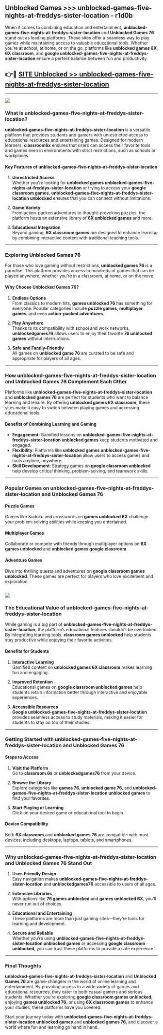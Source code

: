## Unblocked Games >>> unblocked-games-five-nights-at-freddys-sister-location - r1d0b 

When it comes to combining education and entertainment, **unblocked-games-five-nights-at-freddys-sister-location** and **Unblocked Games 76** stand out as leading platforms. These sites offer a seamless way to play games while maintaining access to valuable educational tools. Whether you're at school, at home, or on the go, platforms like **unblocked games 6X**, **6X classroom**, and **google unblocked-games-five-nights-at-freddys-sister-location** ensure a perfect balance between fun and productivity.
## 👉🔴 [SITE Unblocked >> unblocked-games-five-nights-at-freddys-sister-location](http://unblockedgames.edu.pl?title=unblocked-games-five-nights-at-freddys-sister-location&ref=24J)
---
<a href="http://unblockedgames.edu.pl?title=unblocked-games-five-nights-at-freddys-sister-location&ref=24J/"><img src="https://github.com/user-attachments/assets/438f12ca-57a4-47a3-8ead-c64da593a1e5"/></a>
### What is unblocked-games-five-nights-at-freddys-sister-location?  

**unblocked-games-five-nights-at-freddys-sister-location** is a versatile platform that provides students and gamers with unrestricted access to educational resources and entertaining games. Designed for modern learners, **classroom6x** ensures that users can access their favorite tools and games even in environments with strict restrictions, such as schools or workplaces.  

#### Key Features of unblocked-games-five-nights-at-freddys-sister-location  

1. **Unrestricted Access**  
   Whether you're looking for **unblocked games unblocked-games-five-nights-at-freddys-sister-location** or trying to access your **google classroom games**, **unblocked-games-five-nights-at-freddys-sister-location unblocked** ensures that you can connect without limitations.  

2. **Game Variety**  
   From action-packed adventures to thought-provoking puzzles, the platform hosts an extensive library of **6X unblocked games** and more.  

3. **Educational Integration**  
   Beyond gaming, **6X classroom games** are designed to enhance learning by combining interactive content with traditional teaching tools.  



---

### Exploring Unblocked Games 76  

For those who love gaming without restrictions, **unblocked games 76** is a paradise. This platform provides access to hundreds of games that can be played anywhere, whether you're in a classroom, at home, or on the move.  

#### Why Choose Unblocked Games 76?  

1. **Endless Options**  
   From classics to modern hits, **games unblocked 76** has something for everyone. Popular categories include **puzzle games**, **multiplayer games**, and even **action-packed adventures**.  

2. **Play Anywhere**  
   Thanks to its compatibility with school and work networks, **unblockedgames76** allows users to enjoy their favorite **76 unblocked games** without interruptions.  

3. **Safe and Family-Friendly**  
   All games on **unblocked game 76** are curated to be safe and appropriate for players of all ages.  

---

### How unblocked-games-five-nights-at-freddys-sister-location and Unblocked Games 76 Complement Each Other  

Platforms like **unblocked-games-five-nights-at-freddys-sister-location** and **unblocked games 76** are perfect for students who want to balance learning and leisure. By offering **unblocked games 6X classroom**, these sites make it easy to switch between playing games and accessing educational tools.  

#### Benefits of Combining Learning and Gaming  

- **Engagement**: Gamified lessons on **unblocked-games-five-nights-at-freddys-sister-location unblocked games** keep students motivated and engaged.  
- **Flexibility**: Platforms like **unblocked games unblocked-games-five-nights-at-freddys-sister-location** allow users to access games and tools anytime, anywhere.  
- **Skill Development**: Strategy games on **google classroom unblocked** help develop critical thinking, problem-solving, and teamwork skills.  

---

### Popular Games on unblocked-games-five-nights-at-freddys-sister-location and Unblocked Games 76  

#### Puzzle Games  

Games like Sudoku and crosswords on **games unblocked 6X** challenge your problem-solving abilities while keeping you entertained.  

#### Multiplayer Games  

Collaborate or compete with friends through multiplayer options on **6X games unblocked** and **unblocked games google classroom**.  

#### Adventure Games  

Dive into thrilling quests and adventures on **google classroom games unblocked**. These games are perfect for players who love excitement and exploration.  

<a href="http://download.freeplayer.one?title=unblocked-games-five-nights-at-freddys-sister-location&ref=23D/"><img src="https://github.com/user-attachments/assets/fe0c3e91-c8e1-489c-acf0-e2f614c12fb8"/></a>
---

### The Educational Value of unblocked-games-five-nights-at-freddys-sister-location  

While gaming is a big part of **unblocked-games-five-nights-at-freddys-sister-location**, the platform’s educational features shouldn’t be overlooked. By integrating learning tools, **classroom games unblocked** help students stay productive while enjoying their favorite activities.  

#### Benefits for Students  

1. **Interactive Learning**  
   Gamified content on **unblocked games 6X classroom** makes learning fun and engaging.  

2. **Improved Retention**  
   Educational games on **google classroom unblocked games** help students retain information better through interactive and enjoyable experiences.  

3. **Accessible Resources**  
   **Google unblocked-games-five-nights-at-freddys-sister-location** provides seamless access to study materials, making it easier for students to stay on top of their studies.  

---

### Getting Started with unblocked-games-five-nights-at-freddys-sister-location and Unblocked Games 76  

#### Steps to Access  

1. **Visit the Platform**  
   Go to **classroom.6x** or **unblockedgames76** from your device.  

2. **Browse the Library**  
   Explore categories like **games 76**, **unblocked game 76**, and **unblocked-games-five-nights-at-freddys-sister-location unblocked games** to find your favorites.  

3. **Start Playing or Learning**  
   Click on your desired game or educational tool to begin.  

#### Device Compatibility  

Both **6X classroom** and **unblocked games 76** are compatible with most devices, including desktops, laptops, tablets, and smartphones.  

---

### Why unblocked-games-five-nights-at-freddys-sister-location and Unblocked Games 76 Stand Out  

1. **User-Friendly Design**  
   Easy navigation makes **unblocked-games-five-nights-at-freddys-sister-location** and **unblockedgames76** accessible to users of all ages.  

2. **Extensive Libraries**  
   With options like **76 games unblocked** and **games unblocked 6X**, you’ll never run out of choices.  

3. **Educational and Entertaining**  
   These platforms are more than just gaming sites—they’re tools for learning and development.  

4. **Secure and Reliable**  
   Whether you’re using **unblocked-games-five-nights-at-freddys-sister-location unblocked games** or accessing **google classroom unblocked**, you can trust these platforms to provide a safe experience.  

---

### Final Thoughts  

**unblocked-games-five-nights-at-freddys-sister-location** and **Unblocked Games 76** are game-changers in the world of online learning and entertainment. By providing access to a wide variety of games and educational resources, they cater to both casual gamers and serious students. Whether you’re exploring **google classroom games unblocked**, enjoying **games unblocked 76**, or using **6X classroom games** to enhance your studies, these platforms have you covered.  

Start your journey today with **unblocked-games-five-nights-at-freddys-sister-location unblocked games** and **unblocked games 76**, and discover a world where fun and learning go hand in hand.  